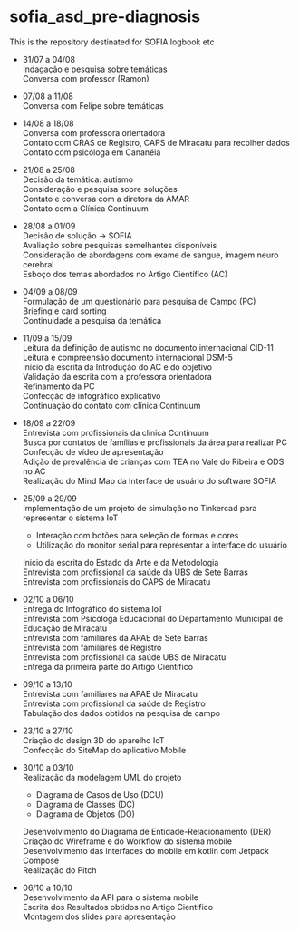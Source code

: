# sofia_asd_pre-diagnosis
This is the repository destinated for SOFIA logbook etc

- 31/07 a 04/08 <br>
  Indagação e pesquisa sobre temáticas <br>
  Conversa com professor (Ramon) <br>

- 07/08 a 11/08 <br>
  Conversa com Felipe sobre temáticas <br>
 
- 14/08 a 18/08 <br>
  Conversa com professora orientadora <br>
  Contato com CRAS de Registro, CAPS de Miracatu para recolher dados <br>
  Contato com psicóloga em Cananéia <br>

- 21/08 a 25/08 <br>
  Decisão da temática: autismo <br>
  Consideração e pesquisa sobre soluções <br>
  Contato e conversa com a diretora da AMAR <br>
  Contato com a Clínica Continuum <br>

- 28/08 a 01/09 <br>
  Decisão de solução -> SOFIA <br>
  Avaliação sobre pesquisas semelhantes disponíveis <br>
  Consideração de abordagens com exame de sangue, imagem neuro cerebral <br>
  Esboço dos temas abordados no Artigo Científico (AC) <br>

- 04/09 a 08/09 <br>
  Formulação de um questionário para pesquisa de Campo (PC) <br>
  Briefing e card sorting <br>
  Continuidade a pesquisa da temática <br>

- 11/09 a 15/09 <br>
  Leitura da definição de autismo no documento internacional CID-11 <br>
  Leitura e compreensão documento internacional DSM-5 <br>
  Início da escrita da Introdução do AC e do objetivo <br>
  Validação da escrita com a professora orientadora <br>
  Refinamento da PC <br>
  Confecção de infográfico explicativo <br>
  Continuação do contato com clínica Continuum <br>

- 18/09 a 22/09 <br>
  Entrevista com profissionais da clínica Continuum <br>
  Busca por contatos de famílias e profissionais da área para realizar PC <br>
  Confecção de vídeo de apresentação <br>
  Adição de prevalência de crianças com TEA no Vale do Ribeira e ODS no AC <br>
  Realização do Mind Map da Interface de usuário do software SOFIA <br>

- 25/09 a 29/09 <br>
  Implementação de um projeto de simulação no Tinkercad para representar o sistema IoT
  - Interação com botões para seleção de formas e cores
  - Utilização do monitor serial para representar a interface do usuário
  
  Ínicio da escrita do Estado da Arte e da Metodologia <br>
  Entrevista com profissional da saúde da UBS de Sete Barras <br>
  Entrevista com profissionais do CAPS de Miracatu <br>
  

- 02/10 a 06/10 <br>
  Entrega do Infográfico do sistema IoT <br>
  Entrevista com Psicologa Educacional do Departamento Municipal de Educação de Miracatu <br>
  Entrevista com familiares da APAE de Sete Barras <br>
  Entrevista com familiares de Registro <br>
  Entrevista com profissional da saúde UBS de Miracatu <br>
  Entrega da primeira parte do Artigo Científico <br>

- 09/10 a 13/10 <br>
  Entrevista com familiares na APAE de Miracatu <br>
  Entrevista com profissional da saúde de Registro <br>
  Tabulação dos dados obtidos na pesquisa de campo <br>

- 23/10 a 27/10 <br>
  Criação do design 3D do aparelho IoT <br>
  Confecção do SiteMap do aplicativo Mobile <br>

- 30/10 a 03/10 <br>
  Realização da modelagem UML do projeto
   - Diagrama de Casos de Uso (DCU)
   - Diagrama de Classes (DC)
   - Diagrama de Objetos (DO)
     
  Desenvolvimento do Diagrama de Entidade-Relacionamento (DER)<br>
  Criação do Wireframe e do Workflow do sistema mobile <br>
  Desenvolvimento das interfaces do mobile em kotlin com Jetpack Compose <br>
  Realização do Pitch <br>

- 06/10 a 10/10 <br>
  Desenvolvimento da API para o sistema mobile<br>
  Escrita dos Resultados obtidos no Artigo Científico<br>
  Montagem dos slides para apresentação <br>

